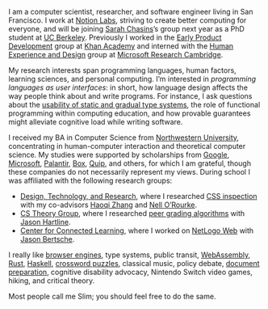 I am a computer scientist, researcher, and software engineer living in San Francisco. I work at [Notion Labs](https://notion.so/about), striving to create better computing for everyone, and will be joining [Sarah Chasins](https://schasins.com/)’s group next year as a PhD student at [UC Berkeley](https://cs.berkeley.edu/). Previously I worked in the [Early Product Development](https://early.khanacademy.org/) group at [Khan Academy](https://khanacademy.org) and interned with the [Human Experience and Design](https://hxd.research.microsoft.com/) group at [Microsoft Research Cambridge](https://www.microsoft.com/en-us/research/lab/microsoft-research-cambridge/).

My research interests span programming languages, human factors, learning sciences, and personal computing.
I&rsquo;m interested in _programming languages as user interfaces_: in short, how language design affects the way people think about and write programs.
For instance, I ask questions about the [usability of static and gradual type systems](https://twitter.com/soylentqueen/status/1140838786043002881), the role of functional programming within computing education, and how provable guarantees might alleviate cognitive load while writing software. 

I received my BA in Computer Science from [Northwestern University](http://northwestern.edu), concentrating in human-computer interaction and theoretical computer science.
My studies were supported by scholarships from [Google](https://buildyourfuture.withgoogle.com/scholarships/google-lime-scholarship/), [Microsoft](https://careers.microsoft.com/us/en/usscholarshipprogram), [Palantir](https://www.palantir.com/students/scholarship/wit-north-america/), [Box](http://www.boxdiversityscholarship.com/), [Quip](https://quip.com/scholarship), and others, for which I am grateful, though these companies do not necessarily represent my views.
During school I was affiliated with the following research groups:

- [Design, Technology, and Research](http://dtr.northwestern.edu/), where I researched [CSS inspection](https://www.youtube.com/watch?v=n2dFxxBh2K4) with my co-advisors [Haoqi Zhang](http://users.eecs.northwestern.edu/~hq) and [Nell O&rsquo;Rourke](http://www.eleanorourke.com).
- [CS Theory Group](https://theory.cs.northwestern.edu/), where I researched [peer grading algorithms](https://www.nsf.gov/awardsearch/showAward?AWD_ID=1733860) with [Jason Hartline](https://sites.northwestern.edu/hartline).
- [Center for Connected Learning](http://ccl.northwestern.edu/), where I worked on [NetLogo Web](https://netlogoweb.org/) with [Jason Bertsche](https://github.com/TheBizzle).

I really like [browser engines](https://servo.org/), type systems, public transit, [WebAssembly](https://webassembly.org/), [Rust](https://www.rust-lang.org/en-US/), [Haskell](https://www.haskell.org), [crossword puzzles](https://twitter.com/soylentqueen/status/1002202872266874880), classical music, policy debate, [document preparation](https://pandoc.org/), cognitive disability advocacy, Nintendo Switch video games, hiking, and critical theory.

Most people call me Slim; you should feel free to do the same.
